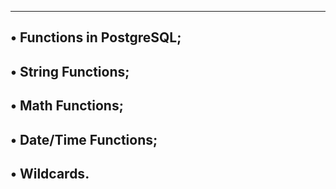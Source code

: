 ---------------------------------------------------------------------------------
• Functions in PostgreSQL;
---------------------------------------------------------------------------------
• String Functions;
---------------------------------------------------------------------------------
• Math Functions;
---------------------------------------------------------------------------------
• Date/Time Functions;
---------------------------------------------------------------------------------
• Wildcards.
---------------------------------------------------------------------------------
